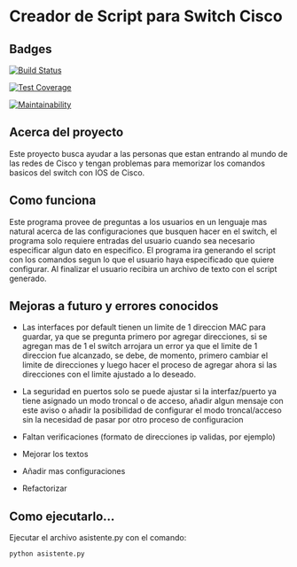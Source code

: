 # Creador de Script para Switch Cisco 

## Badges
[![Build Status](https://travis-ci.com/MarcoRiosG/asistenteIOSCiscoSwitch.svg?branch=main)](https://travis-ci.com/MarcoRiosG/asistenteIOSCiscoSwitch)

[![Test Coverage](https://api.codeclimate.com/v1/badges/030cdaa70fb67f8bf8b4/test_coverage)](https://codeclimate.com/github/MarcoRiosG/asistenteIOSCiscoSwitch/test_coverage)

[![Maintainability](https://api.codeclimate.com/v1/badges/030cdaa70fb67f8bf8b4/maintainability)](https://codeclimate.com/github/MarcoRiosG/asistenteIOSCiscoSwitch/maintainability)

## Acerca del proyecto
Este proyecto busca ayudar a las personas que estan entrando al mundo de las redes de Cisco y tengan problemas para memorizar los comandos basicos del switch con IOS de Cisco.

## Como funciona
Este programa provee de preguntas a los usuarios en un lenguaje mas natural acerca de las configuraciones que busquen hacer en el switch, el programa solo requiere entradas del usuario cuando sea necesario especificar algun dato en especifico. El programa ira generando el script con los comandos segun lo que el usuario haya especificado que quiere configurar. Al finalizar el usuario recibira un archivo de texto con el script generado.

## Mejoras a futuro y errores conocidos
* Las interfaces por default tienen un limite de 1 direccion MAC para guardar, ya que se pregunta primero por agregar direcciones, si se agregan mas de 1 el switch arrojara un error ya que el limite de 1 direccion fue alcanzado, se debe, de momento, primero cambiar el limite de direcciones y luego hacer el proceso de agregar ahora si las direcciones con el limite ajustado a lo deseado.

* La seguridad en puertos solo se puede ajustar si la interfaz/puerto ya tiene asignado un modo troncal o de acceso, añadir algun mensaje con este aviso o añadir la posibilidad de configurar el modo troncal/acceso sin la necesidad de pasar por otro proceso de configuracion

* Faltan verificaciones (formato de direcciones ip validas, por ejemplo)

* Mejorar los textos

* Añadir mas configuraciones

* Refactorizar

## Como ejecutarlo...
Ejecutar el archivo asistente.py con el comando:
```python
python asistente.py
```

